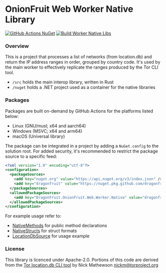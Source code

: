 ﻿# OnionFruit Web Worker Native Library

[![GitHub Actions NuGet](https://img.shields.io/badge/GitHub_Actions-blue?logo=nuget&logoColor=blue&label=NuGet)](https://github.com/dragonfruitnetwork/onionfruit-web/pkgs/nuget/DragonFruit.OnionFruit.Web.Worker.Native)
[![Build Worker Native Libs](https://github.com/dragonfruitnetwork/onionfruit-web/actions/workflows/build-native.yml/badge.svg)](https://github.com/dragonfruitnetwork/onionfruit-web/actions/workflows/build-native.yml)

### Overview
This is a project that processes a list of networks (from location.db) and return the IP address ranges in order, grouped by country code.
It's used by the main worker to effectively replicate the ranges produced by the Tor CLI tool.

- `/src` holds the main interop library, written in Rust
- `/nuget` holds a .NET project used as a container for the native libraries

### Packages
Packages are built on-demand by GitHub Actions for the platforms listed below:

- Linux (GNU/musl; x64 and aarch64)
- Windows (MSVC; x64 and arm64)
- macOS (Universal library)

The package can be integrated in a project by adding a `NuGet.config` to the solution root. For added security, it's recommended to restrict the package source to a specific feed:

```xml
<?xml version="1.0" encoding="utf-8"?>
<configuration>
  <packageSources>
    <add key="nuget.org" value="https://api.nuget.org/v3/index.json" />
    <add key="dragonfruit" value="https://nuget.pkg.github.com/dragonfruitnetwork/index.json" />
  </packageSources>
  <allowedPackageSources>
    <add key="DragonFruit.OnionFruit.Web.Worker.Native" value="dragonfruit" />
  </allowedPackageSources>
</configuration>
```

For example usage refer to:
- [NativeMethods](https://github.com/dragonfruitnetwork/onionfruit-web/blob/vnext/DragonFruit.OnionFruit.Web.Worker/Native/NativeMethods.cs) for public method declarations
- [NativeStructs](https://github.com/dragonfruitnetwork/onionfruit-web/blob/vnext/DragonFruit.OnionFruit.Web.Worker/Native/NativeStructs.cs) for struct formats
- [LocationDbSource](https://github.com/dragonfruitnetwork/onionfruit-web/blob/vnext/DragonFruit.OnionFruit.Web.Worker/Sources/LocationDbSource.cs) for usage example

### License
This library is licenced under Apache-2.0.
Portions of this code are derived from the [Tor location.db CLI tool](https://gitlab.torproject.org/tpo/core/tor/-/tree/main/scripts/maint/geoip/geoip-db-tool) by Nick Mathewson <nickm@torproject.org>